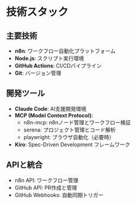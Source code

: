 # 技術スタック

## 主要技術
- **n8n**: ワークフロー自動化プラットフォーム
- **Node.js**: スクリプト実行環境
- **GitHub Actions**: CI/CDパイプライン
- **Git**: バージョン管理

## 開発ツール
- **Claude Code**: AI支援開発環境
- **MCP (Model Context Protocol)**: 
  - n8n-mcp: n8nノード管理とワークフロー検証
  - serena: プロジェクト管理とコード解析
  - playwright: ブラウザ自動化（必要時）
- **Kiro**: Spec-Driven Development フレームワーク

## APIと統合
- n8n API: ワークフロー管理
- GitHub API: PR作成と管理
- GitHub Webhooks: 自動同期トリガー